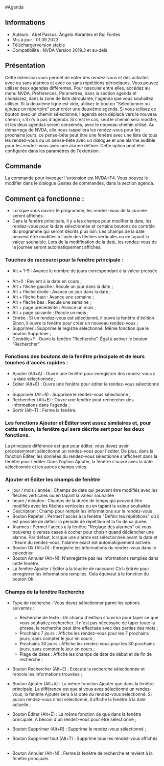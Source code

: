 #Agenda


## Informations
* Auteurs : Abel Passos, Ângelo Abrantes et Rui Fontes
* Mis à jour : 01.09.2023
* Télécharger[version stable][1]
* Compatibilité : NVDA Version 2019.3 et au-delà


## Présentation
Cette extension vous permet de noter des rendez-vous et des activités avec ou sans alarmes et avec ou sans répétitions périodiques.
Vous pouvez utiliser deux agendas différentes.
Pour basculer entre elles, accédez au menu NVDA, Préférences, Paramètres, dans la section agenda et choisissez, dans la zone de liste déroulante, l'agenda que vous souhaitez utiliser.
Si la deuxième ligne est vide, utilisez le bouton \"Sélectionner ou ajoutez un répertoire\" pour créer une deuxième agenda.
Si vous utilisez ce bouton avec un chemin sélectionné, l'agenda sera déplacé vers le nouveau chemin, s'il n'y a pas d'agenda. Si c'est le cas, seul le chemin sera modifié, et les deux agendas seront conservés, avec le nouveau chemin utilisé.
Au démarrage de NVDA, elle nous rappellera les rendez-vous pour les prochains jours, ce pense-bête peut être une fenêtre avec une liste de tous les rendez-vous ou un pense-bête avec un dialogue et une alarme audible pour les rendez-vous avec une alarme définie.
Cette option peut être configurée dans les paramètres de l'extension.


## Commande
La commande pour invoquer l'extension est NVDA+F4.
Vous pouvez le modifier dans le dialogue Gestes de commandes, dans la section agenda.


## Comment ça fonctionne :
* Lorsque vous ouvrez le programme, les rendez-vous de la journée seront affichés.
* Dans la fenêtre principale, il y a les champs pour modifier la date, les rendez-vous pour la date sélectionnée et certains boutons de contrôle du programme qui seront décrits plus loin.
Les champs de la date peuvent être modifiés à l'aide des flèches verticales ou en tapant la valeur souhaitée. Lors de la modification de la date, les rendez-vous de la journée seront automatiquement affichés.


### Touches de raccourci pour la fenêtre principale :


* Alt + 1-9 : Avance le nombre de jours correspondant à la valeur pressée ;
* Alt+0 : Revient à la date en cours ;
* Alt + flèche gauche : Recule un jour dans la date ;
* Alt + flèche droite : Avance un jour dans la date ;
* Alt + flèche haut : Avance une semaine ;
* Alt + flèche bas : Recule une semaine ;
* Alt + page précédente : Avance un mois ;
* Alt + page suivante : Recule un mois ;
* Entrée : Si un rendez-vous est sélectionné, il ouvre la fenêtre d'édition. Sinon, il ouvre la fenêtre pour créer un nouveau rendez-vous ;
* Supprimer : Supprime le registre sélectionné. Même fonction que le bouton Supprimer ;
* Contrôle+F : Ouvre la fenêtre "Recherche". Égal à activer le bouton "Rechercher".


### Fonctions des boutons de la fenêtre principale et de leurs touches d'accès rapides :
* Ajouter (Alt+A) : Ouvre une fenêtre pour enregistrer des rendez-vous à la date sélectionnée ;
* Éditer (Alt+É) : Ouvre une fenêtre pour éditer le rendez-vous sélectionné ;
* Supprimer (Alt+R) : Supprime le rendez-vous sélectionné ;
* Rechercher (Alt+E) : Ouvre une fenêtre pour rechercher des informations dans l'agenda ;
* Sortir (Alt+T) : Ferme la fenêtre.


### Les fonctions Ajouter et Éditer sont assez similaires et, pour cette raison, la fenêtre qui sera décrite sert pour les deux fonctions.
La principale différence est que pour éditer, vous devez avoir précédemment sélectionné un rendez-vous pour l'éditer.
De plus, dans la fonction Éditer, les données du rendez-vous sélectionné s'affichent dans la fenêtre pour l'éditer. Dans l'option Ajouter, la fenêtre s'ouvre avec la date sélectionnée et les autres champs vides.


### Ajouter et Éditer les champs de fenêtre
* jour / mois / année : Champs de date qui peuvent être modifiés avec les flèches verticales ou en tapant la valeur souhaitée
* heure / minutes : Champs de la durée de temps qui peuvent être modifiés avec les flèches verticales ou en tapant la valeur souhaitée
* Description : Champ pour remplir les informations sur le rendez-vous ;
* Bouton Répéter : Permet l'accès à la fenêtre "Définir les répétitions" où il est possible de définir la période de répétition et la fin de sa durée.
* Alarmes : Permet l'accès à la fenêtre "Réglage des alarmes" où vous trouverez diverses cases à cocher pour choisir quand déclencher une alarme. Par défaut, lorsque une alarme est sélectionnée avant la date et l'heure du rendez-vous, l'alarme exact est automatiquement activée.
* Bouton Ok (Alt+O) : Enregistre les informations du rendez-vous dans le calendrier.
* Bouton Annuler (Alt+N): N'enregistre pas les informations remplies dans cette fenêtre.
* La fenêtre Ajouter / Éditer a la touche de raccourci Ctrl+Entrée pour enregistrer les informations remplies. Cela équivaut à la fonction du bouton Ok


### Champs de la fenêtre Recherche
* Type de recherche : Vous devez sélectionner parmi les options suivantes :

	* Recherche de texte : Un champ d'édition s'ouvrira pour taper ce que vous souhaitez rechercher. Il n'est pas nécessaire de taper toute la phrase, la recherche peut être effectuée avec des parties des mots ;
	* Prochains 7 jours : Affiche les rendez-vous pour les 7 prochains jours, sans compter le jour en cours ;
	* Prochains 30 jours : Affiche les rendez-vous pour les 30 prochains jours, sans compter le jour en cours ;
	* Plage de dates : Affiche les champs de date de début et de fin de recherche ;

* Bouton Rechercher (Alt+E) : Exécute la recherche sélectionnée et renvoie les informations trouvées ;
* Bouton Ajouter (Alt+A) : La même fonction Ajouter que dans la fenêtre principale. La différence est que si vous avez sélectionné un rendez-vous, la fenêtre Ajouter sera à la date du rendez-vous sélectionné. Si aucun rendez-vous n'est sélectionné, il affiche la fenêtre à la date actuelle ;
* Bouton Éditer (Alt+É) : La même fonction de que dans la fenêtre principale. A besoin d'un rendez-vous pour être sélectionné ;
* Bouton Supprimer (Alt+R) : Supprime le rendez-vous sélectionné ;
* Bouton Supprimer tout (Alt+T) : Supprime tous les rendez-vous affichés ;
* Bouton Annuler (Alt+N) : Ferme la fenêtre de recherche et revient à la fenêtre principale.

[1]: https://github.com/ruifontes/agenda-for-NVDA/releases/download/2023.09.02/agenda-2023.09.02.nvda-addon
